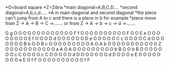 *O=board square *Z=Zibra *main diagonal=A,B,C,D.... *second diagonal=A,b,c,d.....
*A in main diagonal and second diagonal *the piece can't jump from A to c and there is a piece in b for example
\*piece move from Z -> A -> B -> C ->....... or from Z -> A -> b -> c -> d ->.......

G g O O O O O O O O O O O O
O F f O O O O O O O O O O F
O O E e O O O O O O O O E f
O O O D d O O O O O O D e O
O O O O C c O O O O C d O O
O O O O O B b O O B c O O O
O O O O O O A O A b O O O O
O O O O O O O Z O O O O O O
O O O O O a A O A O O O O O
O O O O b B O O b B O O O O
O O O c C O O O O c C O O O
O O d D O O O O O O d D O O
O e E O O O O O O O O e E O
f F O O O O O O O O O O f F
